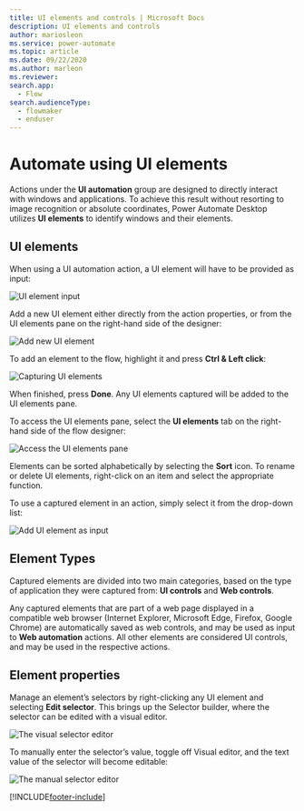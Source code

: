 ```yaml
---
title: UI elements and controls | Microsoft Docs
description: UI elements and controls
author: mariosleon
ms.service: power-automate
ms.topic: article
ms.date: 09/22/2020
ms.author: marleon
ms.reviewer: 
search.app: 
  - Flow
search.audienceType: 
  - flowmaker
  - enduser
---
```


# Automate using UI elements



Actions under the **UI automation** group are designed to directly interact with windows and applications. To achieve this result without resorting to image recognition or absolute coordinates, Power Automate Desktop utilizes **UI elements** to identify windows and their elements.

## UI elements
When using a UI automation action, a UI element will have to be provided as input:

![UI element input](./media/ui-elements/ui-element-input.png)

Add a new UI element either directly from the action properties, or from the UI elements pane on the right-hand side of the designer:

![Add new UI element](./media/ui-elements/add-new-ui-element.png)

To add an element to the flow, highlight it and press **Ctrl & Left click**:

![Capturing UI elements](./media/ui-elements/capturing-ui-elements.png)

When finished, press **Done**. Any UI elements captured will be added to the UI elements pane.

To access the UI elements pane, select the **UI elements** tab on the right-hand side of the flow designer:

![Access the UI elements pane](./media/ui-elements/access-ui-elements-pane.png)

Elements can be sorted alphabetically by selecting the **Sort** icon. To rename or delete UI elements, right-click on an item and select the appropriate function.

To use a captured element in an action, simply select it from the drop-down list:

![Add UI element as input](./media/ui-elements/add-ui-element-as-input.png)

## Element Types

Captured elements are divided into two main categories, based on the type of application they were captured from: **UI controls** and **Web controls**.

Any captured elements that are part of a web page displayed in a compatible web browser (Internet Explorer, Microsoft Edge, Firefox, Google Chrome) are automatically saved as web controls, and may be used as input to **Web automation** actions. All other elements are considered UI controls, and may be used in the respective actions.

## Element properties

Manage an element’s selectors by right-clicking any UI element and selecting **Edit selector**. This brings up the Selector builder, where the selector can be edited with a visual editor.

![The visual selector editor](./media/ui-elements/visual-selector-editor.png)

To manually enter the selector’s value, toggle off Visual editor, and the text value of the selector will become editable:

![The manual selector editor](./media/ui-elements/manual-selector-editor.png)

[!INCLUDE[footer-include](../includes/footer-banner.md)]